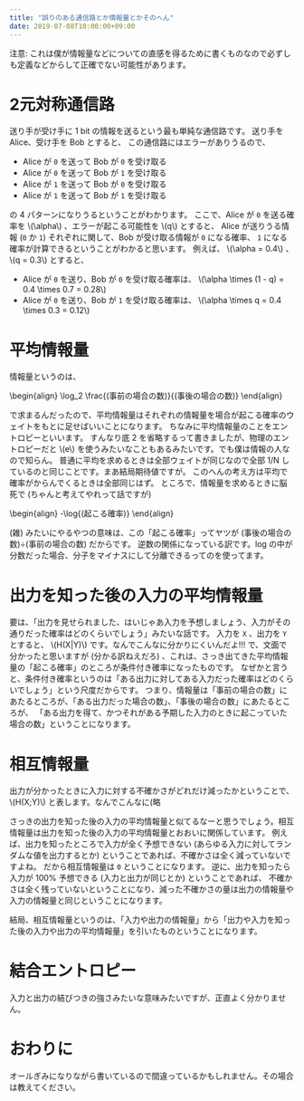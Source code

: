 ```yaml
---
title: "誤りのある通信路とか情報量とかそのへん"
date: 2019-07-08T10:00:00+09:00
---
```


注意: これは僕が情報量などについての直感を得るために書くものなので必ずしも定義などからして正確でない可能性があります。

# 2元対称通信路

送り手が受け手に 1 bit の情報を送るという最も単純な通信路です。
送り手を Alice、受け手を Bob とすると、 この通信路にはエラーがありうるので、

- Alice が `0` を送って Bob が `0` を受け取る
- Alice が `0` を送って Bob が `1` を受け取る
- Alice が `1` を送って Bob が `0` を受け取る
- Alice が `1` を送って Bob が `1` を受け取る

の 4 パターンになりうるということがわかります。
ここで、Alice が `0` を送る確率を \\(\alpha\\) 、エラーが起こる可能性を \\(q\\) とすると、
Alice が送りうる情報 (`0` か `1`) それぞれに関して、Bob が受け取る情報が `0` になる確率、 `1` になる確率が計算できるということがわかると思います。
例えば、  \\(\alpha = 0.4\\) 、 \\(q = 0.3\\) とすると、

- Alice が `0` を送り、Bob が `0` を受け取る確率は、 \\(\alpha \times (1 - q) = 0.4 \times 0.7 = 0.28\\)
- Alice が `0` を送り、Bob が `1` を受け取る確率は、 \\(\alpha \times q = 0.4 \times 0.3 = 0.12\\)

# 平均情報量

情報量というのは、

\begin{align}
\log_2 \frac{(事前の場合の数)}{(事後の場合の数)}
\end{align}

で求まるんだったので、平均情報量はそれぞれの情報量を場合が起こる確率のウェイトをもとに足せばいいことになります。
ちなみに平均情報量のことをエントロピーといいます。
すんなり底 2 を省略するって書きましたが、物理のエントロピーだと \\(e\\) を使うみたいなこともあるみたいです。でも僕は情報の人なので知らん。
普通に平均を求めるときは全部ウェイトが同じなので全部 1/N しているのと同じことです。まあ結局期待値ですが。
このへんの考え方は平均で確率がからんでくるときは全部同じはず。
ところで、情報量を求めるときに脳死で (ちゃんと考えてやれって話ですが)

\begin{align}
-\log{(起こる確率)}
\end{align}

(雑) みたいにやるやつの意味は、この「起こる確率」ってヤツが (事後の場合の数)÷(事前の場合の数) だからです。
逆数の関係になっている訳です。log の中が分数だった場合、分子をマイナスにして分離できるってのを使ってます。

# 出力を知った後の入力の平均情報量

要は、「出力を見せられました、はいじゃあ入力を予想しましょう、入力がその通りだった確率はどのくらいでしょう」みたいな話です。
入力を `X` 、出力を `Y` とすると、 \\(H(X|Y)\\)  です。なんでこんなに分かりにくいんだよ!!!
で、文面で分かったと思いますが (分かる訳ねえだろ) 、これは、さっき出てきた平均情報量の「起こる確率」のところが条件付き確率になったものです。
なぜかと言うと、条件付き確率というのは「ある出力に対してある入力だった確率はどのくらいでしょう」という尺度だからです。
つまり、情報量は「事前の場合の数」にあたるところが、「ある出力だった場合の数」、「事後の場合の数」にあたるところが、
「ある出力を得て、かつそれがある予期した入力のときに起こっていた場合の数」ということになります。

# 相互情報量

出力が分かったときに入力に対する不確かさがどれだけ減ったかということで、\\(H(X;Y)\\) と表します。なんでこんなに(略

さっきの出力を知った後の入力の平均情報量と似てるなーと思うでしょう。相互情報量は出力を知った後の入力の平均情報量とおおいに関係しています。
例えば、出力を知ったところで入力が全く予想できない (あらゆる入力に対してランダムな値を出力するとか) ということであれば、不確かさは全く減っていないですよね。
だから相互情報量は `0` ということになります。
逆に、出力を知ったら入力が 100% 予想できる (入力と出力が同じとか) ということであれば、
不確かさは全く残っていないということになり、減った不確かさの量は出力の情報量や入力の情報量と同じということになります。

結局、相互情報量というのは、「入力や出力の情報量」から「出力や入力を知った後の入力や出力の平均情報量」を引いたものということになります。

# 結合エントロピー

入力と出力の結びつきの強さみたいな意味みたいですが、正直よく分かりません。

# おわりに

オールぎみになりながら書いているので間違っているかもしれません。その場合は教えてください。
